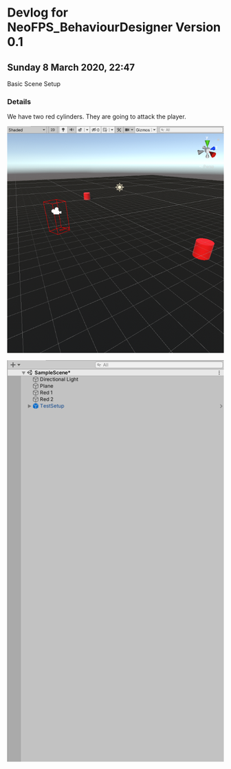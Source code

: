 # Devlog for NeoFPS_BehaviourDesigner Version 0.1

## Sunday 8 March 2020, 22:47

Basic Scene Setup

### Details
We have two red cylinders. They are going to attack the player. 

![Screenshot](UnityEditor.SceneView_NeoFPS_BehaviourDesigner_SampleScene_v0.1_132282063852117497.png)

![Screenshot](UnityEditor.SceneHierarchyWindow_NeoFPS_BehaviourDesigner_SampleScene_v0.1_132282063807157432.png)

